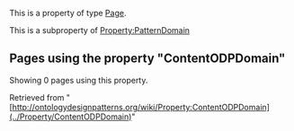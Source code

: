 This is a property of type [Page](../Type/Page "Type:Page").


This is a subproperty of [Property:PatternDomain](../Property/PatternDomain "Property:PatternDomain")




  


## Pages using the property "ContentODPDomain"


Showing 0 pages using this property.



Retrieved from "[http://ontologydesignpatterns.org/wiki/Property:ContentODPDomain](../Property/ContentODPDomain)"